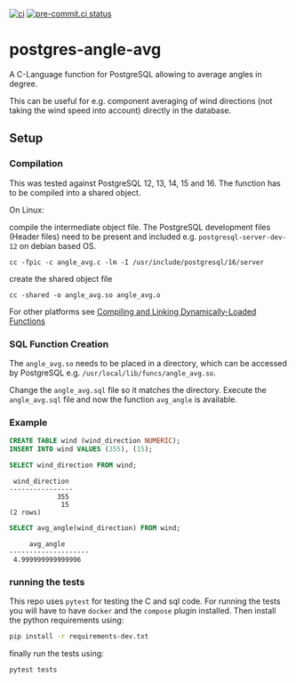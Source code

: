 [![ci](https://github.com/jkittner/postgres-angle-avg/actions/workflows/CI.yml/badge.svg)](https://github.com/jkittner/postgres-angle-avg/actions/workflows/CI.yml)
[![pre-commit.ci status](https://results.pre-commit.ci/badge/github/jkittner/postgres-angle-avg/master.svg)](https://results.pre-commit.ci/latest/github/jkittner/postgres-angle-avg/master)

# postgres-angle-avg

A C-Language function for PostgreSQL allowing to average angles in degree.

This can be useful for e.g. component averaging of wind directions (not taking the wind speed into account) directly in the database.

## Setup

### Compilation

This was tested against PostgreSQL 12, 13, 14, 15 and 16. The function has to be compiled into a shared object.

On Linux:

compile the intermediate object file. The PostgreSQL development files (Header files) need to be present and included e.g. `postgresql-server-dev-12` on debian based OS.

```console
cc -fpic -c angle_avg.c -lm -I /usr/include/postgresql/16/server
```

create the shared object file

```console
cc -shared -o angle_avg.so angle_avg.o
```

For other platforms see [Compiling and Linking Dynamically-Loaded Functions](https://www.postgresql.org/docs/14/xfunc-c.html#DFUNC)

### SQL Function Creation

The `angle_avg.so` needs to be placed in a directory, which can be accessed by PostgreSQL e.g. `/usr/local/lib/funcs/angle_avg.so`.

Change the `angle_avg.sql` file so it matches the directory. Execute the `angle_avg.sql` file and now the function `avg_angle` is available.

### Example

```SQL
CREATE TABLE wind (wind_direction NUMERIC);
INSERT INTO wind VALUES (355), (15);
```

```SQL
SELECT wind_direction FROM wind;
```

```console
 wind_direction
----------------
            355
             15
(2 rows)
```

```SQL
SELECT avg_angle(wind_direction) FROM wind;
```

```console
     avg_angle
--------------------
 4.999999999999996
```

### running the tests

This repo uses `pytest` for testing the C and sql code. For running the tests you will
have to have `docker` and the `compose` plugin installed. Then install the python
requirements using:

```bash
pip install -r requirements-dev.txt
```

finally run the tests using:

```bash
pytest tests
```
